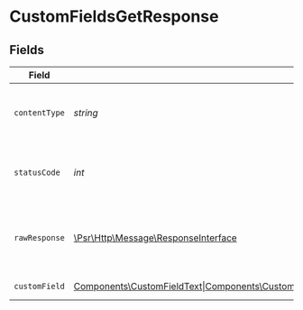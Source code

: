 # CustomFieldsGetResponse


## Fields

| Field                                                                                                                                                                                         | Type                                                                                                                                                                                          | Required                                                                                                                                                                                      | Description                                                                                                                                                                                   |
| --------------------------------------------------------------------------------------------------------------------------------------------------------------------------------------------- | --------------------------------------------------------------------------------------------------------------------------------------------------------------------------------------------- | --------------------------------------------------------------------------------------------------------------------------------------------------------------------------------------------- | --------------------------------------------------------------------------------------------------------------------------------------------------------------------------------------------- |
| `contentType`                                                                                                                                                                                 | *string*                                                                                                                                                                                      | :heavy_check_mark:                                                                                                                                                                            | HTTP response content type for this operation                                                                                                                                                 |
| `statusCode`                                                                                                                                                                                  | *int*                                                                                                                                                                                         | :heavy_check_mark:                                                                                                                                                                            | HTTP response status code for this operation                                                                                                                                                  |
| `rawResponse`                                                                                                                                                                                 | [\Psr\Http\Message\ResponseInterface](https://www.php-fig.org/psr/psr-7/#33-psrhttpmessageresponseinterface)                                                                                  | :heavy_check_mark:                                                                                                                                                                            | Raw HTTP response; suitable for custom response parsing                                                                                                                                       |
| `customField`                                                                                                                                                                                 | [Components\CustomFieldText\|Components\CustomFieldNumber\|Components\CustomFieldDate\|Components\CustomFieldCheckbox\|Components\CustomFieldSelect\|null](../../Models/Components/CustomField.md) | :heavy_minus_sign:                                                                                                                                                                            | Successful Response                                                                                                                                                                           |